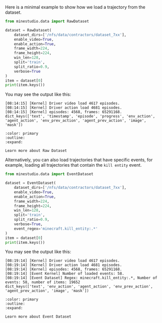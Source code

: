 <!--
 * @Date: 2024-12-01 08:30:33
 * @LastEditors: caishaofei caishaofei@stu.pku.edu.cn
 * @LastEditTime: 2024-12-01 08:41:00
 * @FilePath: /MineStudio/docs/source/data/quick-data.md
-->
Here is a minimal example to show how we load a trajectory from the dataset. 

```python
from minestudio.data import RawDataset

dataset = RawDataset(
    dataset_dirs=['/nfs/data/contractors/dataset_7xx'], 
    enable_video=True,
    enable_action=True,
    frame_width=224, 
    frame_height=224,
    win_len=128, 
    split='train', 
    split_ratio=0.9, 
    verbose=True
)
item = dataset[0]
print(item.keys())
```

You may see the output like this: 
```
[08:14:15] [Kernel] Driver video load 4617 episodes.  
[08:14:15] [Kernel] Driver action load 4681 episodes. 
[08:14:15] [Kernel] episodes: 4568, frames: 65291168. 
dict_keys(['text', 'timestamp', 'episode', 'progress', 'env_action', 'agent_action', 'env_prev_action', 'agent_prev_action', 'image', 'mask'])
```

```{button-ref}  ./dataset-raw
:color: primary
:outline:
:expand:

Learn more about Raw Dataset
```

Alternatively, you can also load trajectories that have specific events, for example, loading all trajectories that contain the ``kill entity`` event. 

```python
from minestudio.data import EventDataset

dataset = EventDataset(
    dataset_dirs=['/nfs/data/contractors/dataset_7xx'], 
    enable_video=True,
    enable_action=True,
    frame_width=224, 
    frame_height=224,
    win_len=128, 
    split='train', 
    split_ratio=0.9, 
    verbose=True,
    event_regex='minecraft.kill_entity:.*'
)
item = dataset[0]
print(item.keys())
```

You may see the output like this: 
```
[08:19:14] [Kernel] Driver video load 4617 episodes.
[08:19:14] [Kernel] Driver action load 4681 episodes. 
[08:19:14] [Kernel] episodes: 4568, frames: 65291168. 
[08:19:14] [Event Kernel] Number of loaded events: 58. 
[08:19:14] [Event Dataset] Regex: minecraft.kill_entity:.*, Number of events: 58, number of items: 19652
dict_keys(['text', 'env_action', 'agent_action', 'env_prev_action', 'agent_prev_action', 'image', 'mask'])
```

```{button-ref}  ./dataset-event
:color: primary
:outline:
:expand:

Learn more about Event Dataset
```